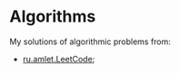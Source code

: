 # Algorithms

My solutions of algorithmic problems from:

- [ru.amlet.LeetCode](https://leetcode.com/);
